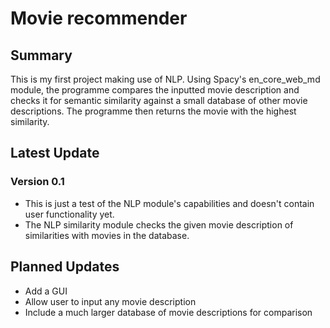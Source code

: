 # Movie recommender
## Summary
This is my first project making use of NLP. Using Spacy's en_core_web_md module, the programme compares the inputted
movie description and checks it for semantic similarity against a small database of other movie descriptions. The
programme then returns the movie with the highest similarity. 
## Latest Update
### Version 0.1
* This is just a test of the NLP module's capabilities and doesn't contain user functionality yet.
* The NLP similarity module checks the given movie description of similarities with movies in the database.
## Planned Updates
* Add a GUI
* Allow user to input any movie description 
* Include a much larger database of movie descriptions for comparison